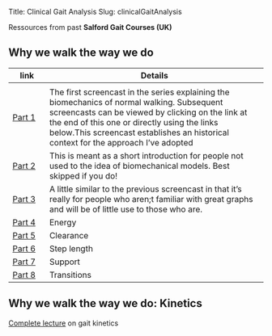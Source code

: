 Title: Clinical Gait Analysis
Slug: clinicalGaitAnalysis


<div class="alert alert-dismissible alert-info">
Ressources from past <b> Salford Gait Courses (UK)</b>
</div>


## Why we walk the way we do


| link     |     Details   |
|----------|---------------|
|<img width=200/>|<img width=500/>|
| [Part 1](https://www.youtube.com/watch?v=iG6KfzoqWyg) |  The first screencast in the series explaining the biomechanics of normal walking. Subsequent screencasts can be viewed by clicking on the link at the end of this one or directly using the links below.This screencast establishes an historical context for the approach I’ve adopted |
| [Part 2](http://www.youtube.com/watch?v=i5jaeqCg26Q) | This is meant as a short introduction for people not used to the idea of biomechanical models. Best skipped if you do! |
| [Part 3](http://www.youtube.com/watch?v=zWss9pFhAHc) | A little similar to the previous screencast in that it’s really for people who aren;t familiar with great graphs and will be of little use to those who are. |
| [Part 4](http://www.youtube.com/watch?v=hDt6QsErrX8) |Energy|
| [Part 5](http://www.youtube.com/watch?v=2riFtUAGsY8) |Clearance|
| [Part 6](http://www.youtube.com/watch?v=1EYnQ7kwY5Y) |Step length|
| [Part 7](http://www.youtube.com/watch?v=mYC3w1vzgJo) |Support|
| [Part 8](http://youtu.be/Ix48KK4SR3M) |Transitions|


## Why we walk the way we do: Kinetics

[Complete lecture](/pages/kineticsWayWeDo.html) on gait kinetics
